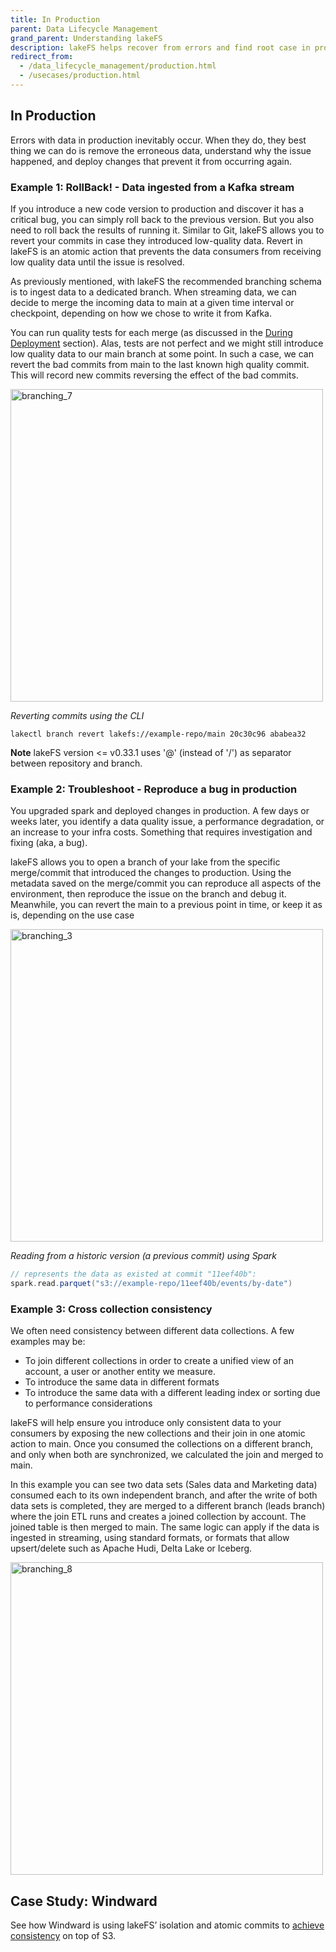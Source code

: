 ```yaml
---
title: In Production
parent: Data Lifecycle Management
grand_parent: Understanding lakeFS
description: lakeFS helps recover from errors and find root case in production.
redirect_from:
  - /data_lifecycle_management/production.html
  - /usecases/production.html
---
```


## In Production

Errors with data in production inevitably occur. When they do, they best thing we can do is remove the erroneous data, understand why the issue happened, and deploy changes that prevent it from occurring again.

### Example 1: RollBack! - Data ingested from a Kafka stream

If you introduce a new code version to production and discover it has a critical bug, you can simply roll back to the previous version.
But you also need to roll back the results of running it. 
Similar to Git, lakeFS allows you to revert your commits in case they introduced low-quality data.
Revert in lakeFS is an atomic action that prevents the data consumers from receiving low quality data until the issue is resolved.

As previously mentioned, with lakeFS the recommended branching schema is to ingest data to a dedicated branch. When streaming data, we can decide to merge the incoming data to main at a given time interval or checkpoint, depending on how we chose to write it from Kafka. 

You can run quality tests for each merge (as discussed in the [During Deployment](./ci.md) section). Alas, tests are not perfect and we might still introduce low quality data to our main branch at some point.
In such a case, we can revert the bad commits from main to the last known high quality commit. This will record new commits reversing the effect of the bad commits.
 

<img src="{{ site.baseurl }}/assets/img/branching_7.png" alt="branching_7" width="500px"/>

_Reverting commits using the CLI_

   ```shell
   lakectl branch revert lakefs://example-repo/main 20c30c96 ababea32
   ```

**Note** lakeFS version <= v0.33.1 uses '@' (instead of '/') as separator between repository and branch.

### Example 2: Troubleshoot - Reproduce a bug in production

You upgraded spark and deployed changes in production. A few days or weeks later, you identify a data quality issue, a performance degradation, or an increase to your infra costs. Something that requires investigation and fixing (aka, a bug).

lakeFS allows you to open a branch of your lake from the specific merge/commit that introduced the changes to production. Using the metadata saved on the merge/commit  you can reproduce all aspects of the environment, then reproduce the issue on the branch and debug it. Meanwhile,  you can revert the main to a previous point in time, or keep it as is, depending on the use case

<img src="{{ site.baseurl }}/assets/img/branching_3.png" alt="branching_3" width="500px"/>


_Reading from a historic version (a previous commit) using Spark_

   ```scala
   // represents the data as existed at commit "11eef40b":
   spark.read.parquet("s3://example-repo/11eef40b/events/by-date")
   ```

### Example 3: Cross collection consistency

We often need consistency between different data collections. A few examples may be:
 - To join different collections in order to create a unified view of an account, a user or another entity we measure.
 - To introduce the same data in different formats
 - To introduce the same data with a different leading index or sorting due to performance considerations

lakeFS will help ensure you introduce only consistent data to your consumers by exposing the new collections and their join in one atomic action to main. Once you consumed the collections on a different branch, and only when both are synchronized, we calculated the join and merged to main. 

In this example you can see two data sets (Sales data and Marketing data) consumed each to its own independent branch, and after the write of both data sets is completed, they are merged to a different branch (leads branch) where the join ETL runs and creates a joined collection by account. The joined table is then merged to main.
The same logic can apply if the data is ingested in streaming, using standard formats, or formats that allow upsert/delete such as Apache Hudi, Delta Lake or Iceberg.

<img src="{{ site.baseurl }}/assets/img/branching_8.png" alt="branching_8" width="500px"/>

## Case Study: Windward
See how Windward is using lakeFS’ isolation and atomic commits to [achieve consistency](https://medium.com/data-rocks/how-windward-leverages-lakefs-for-resilient-data-ingestion-52b838da2cb8) on top of S3.


